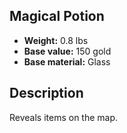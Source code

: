 ## Magical Potion

- **Weight:** 0.8 lbs
- **Base value:** 150 gold
- **Base material:** Glass

## Description

Reveals items on the map.
